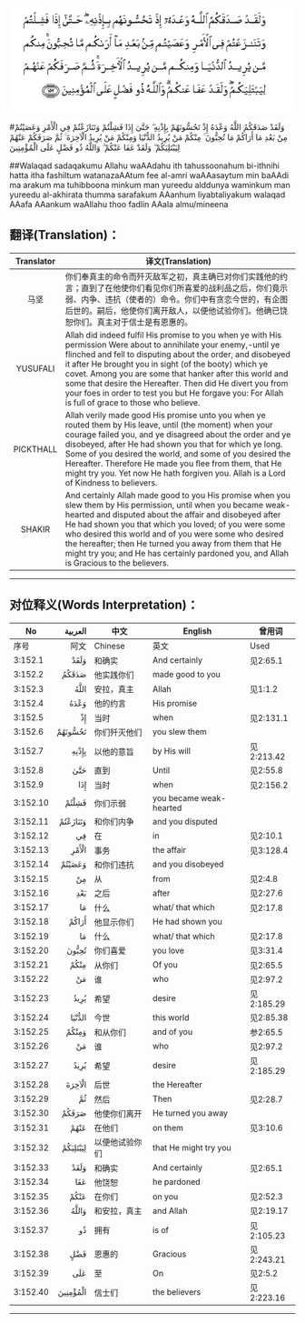 ![003:152](images/003_152.gif)

#وَلَقَدْ صَدَقَكُمُ اللَّهُ وَعْدَهُ إِذْ تَحُسُّونَهُمْ بِإِذْنِهِ ۖ حَتَّىٰ إِذَا فَشِلْتُمْ وَتَنَازَعْتُمْ فِي الْأَمْرِ وَعَصَيْتُمْ مِنْ بَعْدِ مَا أَرَاكُمْ مَا تُحِبُّونَ ۚ مِنْكُمْ مَنْ يُرِيدُ الدُّنْيَا وَمِنْكُمْ مَنْ يُرِيدُ الْآخِرَةَ ۚ ثُمَّ صَرَفَكُمْ عَنْهُمْ لِيَبْتَلِيَكُمْ ۖ وَلَقَدْ عَفَا عَنْكُمْ ۗ وَاللَّهُ ذُو فَضْلٍ عَلَى الْمُؤْمِنِينَ 

##Walaqad sadaqakumu Allahu waAAdahu ith tahussoonahum bi-ithnihi hatta itha fashiltum watanazaAAtum fee al-amri waAAasaytum min baAAdi ma arakum ma tuhibboona minkum man yureedu alddunya waminkum man yureedu al-akhirata thumma sarafakum AAanhum liyabtaliyakum walaqad AAafa AAankum waAllahu thoo fadlin AAala almu/mineena 

## 翻译(Translation)：

| Translator | 译文(Translation)                                            |
| :--------: | ------------------------------------------------------------ |
|    马坚    | 你们奉真主的命令而歼灭敌军之初，真主确已对你们实践他的约言；直到了在他使你们看见你们所喜爱的战利品之后，你们竟示弱、内争、违抗（使者的）命令。你们中有贪恋今世的，有企图后世的。嗣后，他使你们离开敌人，以便他试验你们。他确已饶恕你们。真主对于信士是有恩惠的。 |
|  YUSUFALI  | Allah did indeed fulfil His promise to you when ye with His permission Were about to annihilate your enemy,-until ye flinched and fell to disputing about the order, and disobeyed it after He brought you in sight (of the booty) which ye covet. Among you are some that hanker after this world and some that desire the Hereafter. Then did He divert you from your foes in order to test you but He forgave you: For Allah is full of grace to those who believe. |
| PICKTHALL  | Allah verily made good His promise unto you when ye routed them by His leave, until (the moment) when your courage failed you, and ye disagreed about the order and ye disobeyed, after He had shown you that for which ye long. Some of you desired the world, and some of you desired the Hereafter. Therefore He made you flee from them, that He might try you. Yet now He hath forgiven you. Allah is a Lord of Kindness to believers. |
|   SHAKIR   | And certainly Allah made good to you His promise when you slew them by His permission, until when you became weak-hearted and disputed about the affair and disobeyed after He had shown you that which you loved; of you were some who desired this world and of you were some who desired the hereafter; then He turned you away from them that He might try you; and He has certainly pardoned you, and Allah is Gracious to the believers. |

---

## 对位释义(Words Interpretation)：

| No   | العربية | 中文    | English | 曾用词 |
| ---- | ------: | ------- | ------- | ------ |
| 序号 |    阿文 | Chinese | 英文    | Used   |
| 3:152.1  | وَلَقَدْ     | 和确实         | And certainly           | 见2:65.1   |
| 3:152.2  | صَدَقَكُمُ    | 他实践你们     | made good to you        |            |
| 3:152.3  | اللَّهُ     | 安拉，真主     | Allah                   | 见1:1.2    |
| 3:152.4  | وَعْدَهُ     | 他的约言       | His promise             |            |
| 3:152.5  | إِذْ       | 当时           | when                    | 见2:131.1  |
| 3:152.6  | تَحُسُّونَهُمْ  | 你们歼灭他们   | you slew them           |            |
| 3:152.7  | بِإِذْنِهِ    | 以他的意旨     | by His will             | 见2:213.42 |
| 3:152.8  | حَتَّىٰ      | 直到           | Until                   | 见2:55.8   |
| 3:152.9  | إِذَا      | 当时           | when                    | 见2:156.2  |
| 3:152.10 | فَشِلْتُمْ    | 你们示弱       | you became weak-hearted |            |
| 3:152.11 | وَتَنَازَعْتُمْ | 和你们内争     | and you disputed        |            |
| 3:152.12 | فِي       | 在             | in                      | 见2:10.1   |
| 3:152.13 | الْأَمْرِ    | 事务           | the affair              | 见3:128.4  |
| 3:152.14 | وَعَصَيْتُمْ   | 和你们违抗     | and you disobeyed       |            |
| 3:152.15 | مِنْ       | 从             | from                    | 见2:4.8    |
| 3:152.16 | بَعْدِ      | 之后           | after                   | 见2:27.6   |
| 3:152.17 | مَا       | 什么           | what/ that which        | 见2:17.8   |
| 3:152.18 | أَرَاكُمْ    | 他显示你们     | He had shown you        |            |
| 3:152.19 | مَا       | 什么           | what/ that which        | 见2:17.8   |
| 3:152.20 | تُحِبُّونَ    | 你们喜爱       | you love                | 见3:31.4   |
| 3:152.21 | مِنْكُمْ     | 从你们         | Of you                  | 见2:65.5   |
| 3:152.22 | مَنْ       | 谁             | who                     | 见2:97.2   |
| 3:152.23 | يُرِيدُ     | 希望           | desire                  | 见2:185.29 |
| 3:152.24 | الدُّنْيَا   | 今世           | this world              | 见2:85.38  |
| 3:152.25 | وَمِنْكُمْ    | 和从你们       | and of you              | 参2:65.5   |
| 3:152.26 | مَنْ       | 谁             | who                     | 见2:97.2   |
| 3:152.27 | يُرِيدُ     | 希望           | desire                  | 见2:185.29 |
| 3:152.28 | الْآخِرَةَ   | 后世           | the Hereafter           |            |
| 3:152.29 | ثُمَّ       | 然后           | Then                    | 见2:28.7   |
| 3:152.30 | صَرَفَكُمْ    | 他使你们离开   | He turned you away      |            |
| 3:152.31 | عَنْهُمْ     | 在他们         | on them                 | 见3:10.6   |
| 3:152.32 | لِيَبْتَلِيَكُمْ | 以便他试验你们 | that He might try you   |            |
| 3:152.33 | وَلَقَدْ     | 和确实         | And certainly           | 见2:65.1   |
| 3:152.34 | عَفَا      | 他饶恕         | he pardoned             |            |
| 3:152.35 | عَنْكُمْ     | 在你们         | on you                  | 见2:52.3   |
| 3:152.36 | وَاللَّهُ    | 和安拉，真主   | and Allah               | 见2:19.17  |
| 3:152.37 | ذُو       | 拥有           | is of                   | 见2:105.23 |
| 3:152.38 | فَضْلٍ      | 恩惠的         | Gracious                | 见2:243.21 |
| 3:152.39 | عَلَى      | 至             | On                      | 见2:5.2    |
| 3:152.40 | الْمُؤْمِنِينَ | 信士们         | the believers           | 见2:223.16 |

---
